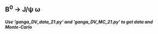 ## B<sup>0</sup> → J/ѱ ω

##### Use 'ganga_DV_data_21.py' and 'ganga_DV_MC_21.py' to get data and Monte-Carlo